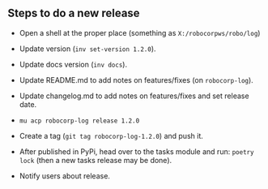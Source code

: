 
Steps to do a new release
---------------------------

- Open a shell at the proper place (something as `X:/robocorpws/robo/log`)

- Update version (`inv set-version 1.2.0`).

- Update docs version (`inv docs`).

- Update README.md to add notes on features/fixes (on `robocorp-log`).

- Update changelog.md to add notes on features/fixes and set release date.

- `mu acp robocorp-log release 1.2.0`

- Create a tag (`git tag robocorp-log-1.2.0`) and push it.

- After published in PyPi, head over to the tasks module and run: `poetry lock` (then a new tasks release may be done).

- Notify users about release.
